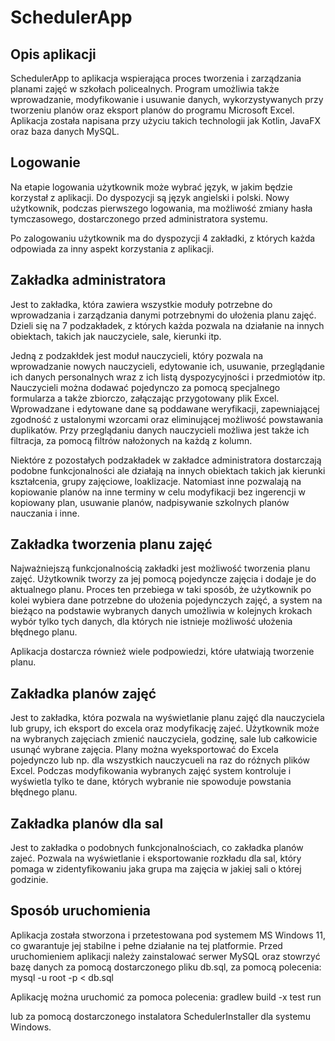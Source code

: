 # SchedulerApp
## Opis aplikacji
SchedulerApp to aplikacja wspierająca proces tworzenia i zarządzania planami zajęć w szkołach policealnych. Program umożliwia także wprowadzanie, modyfikowanie i usuwanie danych, wykorzystywanych przy tworzeniu planów
oraz eksport planów do programu Microsoft Excel. Aplikacja została napisana przy użyciu takich technologii jak Kotlin,
JavaFX oraz baza danych MySQL.

## Logowanie
Na etapie logowania użytkownik może wybrać język, w jakim będzie
korzystał z aplikacji. Do dyspozycji są język angielski i polski.
Nowy użytkownik, podczas pierwszego logowania, ma możliwość zmiany hasła tymczasowego, dostarczonego przed administratora systemu.

Po zalogowaniu użytkownik ma do dyspozycji 4 zakładki, z których każda odpowiada za inny aspekt korzystania z aplikacji. 

## Zakładka administratora 
Jest to zakładka, która zawiera wszystkie moduły potrzebne do wprowadzania i zarządzania danymi potrzebnymi do ułożenia planu zajęć. 
Dzieli się na 7 podzakładek, z których każda pozwala na działanie na innych obiektach, takich jak nauczyciele, sale, kierunki itp.

Jedną z podzakłdek jest moduł nauczycieli, który pozwala na wprowadzanie nowych nauczycieli, edytowanie ich, usuwanie, przeglądanie ich danych personalnych wraz z ich listą dyspozycyjności i przedmiotów itp.
Nauczycieli można dodawać pojedynczo za pomocą specjalnego formularza a także zbiorczo, załączając przygotowany plik Excel.
Wprowadzane i edytowane dane są poddawane weryfikacji, zapewniającej zgodność z ustalonymi wzorcami oraz eliminującej możliwość powstawania duplikatów.
Przy przeglądaniu danych nauczycieli możliwa jest także ich filtracja, za pomocą filtrów nałożonych na każdą z kolumn.

Niektóre z pozostałych podzakładek w zakładce administratora dostarczają podobne funkcjonalności ale działają na innych obiektach takich jak kierunki kształcenia, grupy zajęciowe, loaklizacje. 
Natomiast inne pozwalają na kopiowanie planów na inne terminy w celu modyfikacji bez ingerencji w kopiowany plan, usuwanie planów, nadpisywanie szkolnych planów nauczania i inne. 

## Zakładka tworzenia planu zajęć
Najważniejszą funkcjonalnością zakładki jest możliwość tworzenia planu zajęć.
Użytkownik tworzy za jej pomocą pojedyncze zajęcia i dodaje je do aktualnego planu.
Proces ten przebiega w taki sposób, że użytkownik po kolei wybiera dane potrzebne do ułożenia pojedynczych zajęć,
a system na bieżąco na podstawie wybranych danych umożliwia w kolejnych krokach wybór tylko tych danych, dla których nie istnieje możliwość ułożenia błędnego planu. 

Aplikacja dostarcza również wiele podpowiedzi, które ułatwiają tworzenie planu.

## Zakładka planów zajęć
Jest to zakładka, która pozwala na wyświetlanie planu zajęć dla nauczyciela lub grupy, ich eksport do excela oraz modyfikację zajeć. Użytkownik może na wybranych zajęciach zmienić nauczyciela, godzinę, sale lub całkowicie usunąć wybrane zajęcia. Plany można wyeksportować do Excela pojedynczo lub np. dla wszystkich nauczycueli na raz do różnych plików Excel. Podczas modyfikowania wybranych zajęć system kontroluje i wyświetla tylko te dane, których wybranie nie spowoduje powstania błędnego planu.  

## Zakładka planów dla sal
Jest to zakładka o podobnych funkcjonalnościach, co zakładka planów zajeć. Pozwala na wyświetlanie i eksportowanie rozkładu dla sal, który pomaga w zidentyfikowaniu jaka grupa ma zajęcia w jakiej sali o której godzinie.

## Sposób uruchomienia
Aplikacja została stworzona i przetestowana pod systemem MS Windows 11, co gwarantuje jej stabilne i pełne działanie na tej platformie.
Przed uruchomieniem aplikacji należy zainstalować serwer MySQL oraz stowrzyć bazę danych za pomocą dostarczonego pliku db.sql, za pomocą polecenia:
mysql -u root -p < db.sql

Aplikację można uruchomić za pomoca polecenia:
gradlew build -x test run

lub za pomocą dostarczonego instalatora SchedulerInstaller dla systemu Windows.
